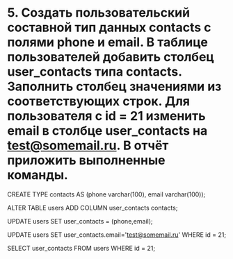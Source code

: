 # 5. Создать пользовательский составной тип данных contacts c полями phone и email. В таблице пользователей добавить столбец user_contacts типа contacts. Заполнить столбец значениями из соответствующих строк. Для пользователя с id = 21 изменить email в столбце user_contacts на test@somemail.ru. В отчёт приложить выполненные команды.

CREATE TYPE contacts AS (phone varchar(100), email varchar(100));

ALTER TABLE users ADD COLUMN user_contacts contacts;

UPDATE users SET user_contacts = (phone,email);

UPDATE users SET user_contacts.email='test@somemail.ru' WHERE id = 21;

SELECT user_contacts FROM users WHERE id = 21;
